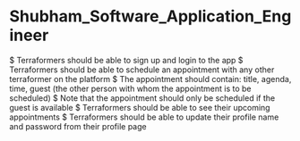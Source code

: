 # Shubham_Software_Application_Engineer

$ Terraformers should be able to sign up and login to the app 
$ Terraformers should be able to schedule an appointment with any other terraformer on the platform 
$ The appointment should contain: title, agenda, time, guest (the other person with whom the appointment is to be scheduled) 
$ Note that the appointment should only be scheduled if the guest is available $ Terraformers should be able to see their upcoming appointments 
$ Terraformers should be able to update their profile name and password from their profile page
